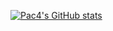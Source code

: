 [![Pac4's GitHub stats](https://github-readme-stats.vercel.app/api?username=Pac4games&hide=issues,prs,contribs)](https://github.com/Pac4games/github-readme-stats)
